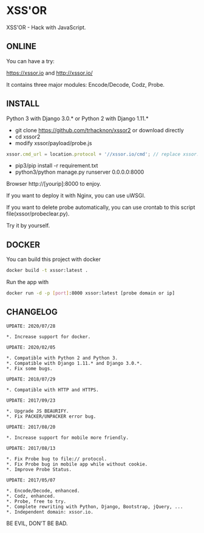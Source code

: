 # XSS'OR
XSS'OR - Hack with JavaScript.

## ONLINE
You can have a try:

https://xssor.io and http://xssor.io/

It contains three major modules: Encode/Decode, Codz, Probe.

## INSTALL

Python 3 with Django 3.0.* or Python 2 with Django 1.11.*

* git clone https://github.com/trhacknon/xssor2 or download directly
* cd xssor2
* modify xssor/payload/probe.js
```javascript
xssor.cmd_url = location.protocol + '//xssor.io/cmd'; // replace xssor.io to your domain or ip address
```
* pip3/pip install -r requirement.txt
* python3/python manage.py runserver 0.0.0.0:8000

Browser http://[yourip]:8000 to enjoy.

If you want to deploy it with Nginx, you can use uWSGI.

If you want to delete probe automatically, you can use crontab to this script file(xssor/probeclear.py).

Try it by yourself.

## DOCKER

You can build this project with docker

```bash
docker build -t xssor:latest .
```

Run the app with

```bash
docker run -d -p [port]:8000 xssor:latest [probe domain or ip]
```



## CHANGELOG

```
UPDATE: 2020/07/28

*. Increase support for docker.

UPDATE: 2020/02/05

*. Compatible with Python 2 and Python 3.
*. Compatible with Django 1.11.* and Django 3.0.*.
*. Fix some bugs.

UPDATE: 2018/07/29

*. Compatible with HTTP and HTTPS.

UPDATE: 2017/09/23

*. Upgrade JS BEAURIFY.
*. Fix PACKER/UNPACKER error bug.

UPDATE: 2017/08/20

*. Increase support for mobile more friendly.

UPDATE: 2017/08/13

*. Fix Probe bug to file:// protocol.
*. Fix Probe bug in mobile app while without cookie.
*. Improve Probe Status.

UPDATE: 2017/05/07

*. Encode/Decode, enhanced.
*. Codz, enhanced.
*. Probe, free to try.
*. Complete rewriting with Python, Django, Bootstrap, jQuery, ...
*. Independent domain: xssor.io.
```

BE EVIL, DON'T BE BAD.
